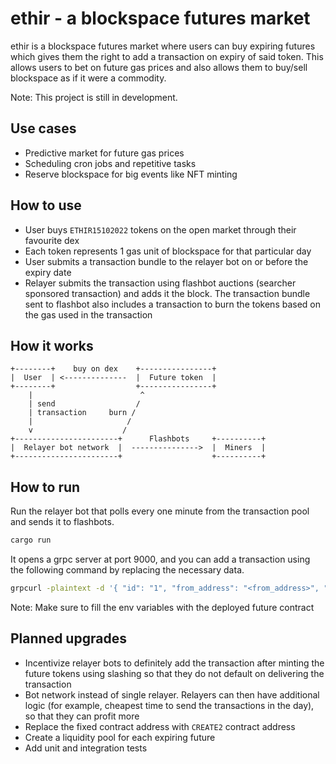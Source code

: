 # ethir - a blockspace futures market

ethir is a blockspace futures market where users can buy expiring futures which gives them the right to add a transaction on expiry of said token. This allows users to bet on future gas prices and also allows them to buy/sell blockspace as if it were a commodity.

Note: This project is still in development.

## Use cases
- Predictive market for future gas prices
- Scheduling cron jobs and repetitive tasks
- Reserve blockspace for big events like NFT minting

## How to use
- User buys `ETHIR15102022` tokens on the open market through their favourite dex
- Each token represents 1 gas unit of blockspace for that particular day
- User submits a transaction bundle to the relayer bot on or before the expiry date
- Relayer submits the transaction using flashbot auctions (searcher sponsored transaction) and adds it the block. The transaction bundle sent to flashbot also includes a transaction to burn the tokens based on the gas used in the transaction

## How it works
```
+--------+    buy on dex    +----------------+
|  User  | <--------------  |  Future token  |
+--------+                  +----------------+
    |                        ^
    | send                  /
    | transaction     burn /
    |                     /
    v                    /
+-----------------------+      Flashbots     +----------+
|  Relayer bot network  |  --------------->  |  Miners  |
+-----------------------+                    +----------+

```

## How to run

Run the relayer bot that polls every one minute from the transaction pool and sends it to flashbots.
```sh
cargo run
```

It opens a grpc server at port 9000, and you can add a transaction using the following command by replacing the necessary data.

```sh
grpcurl -plaintext -d '{ "id": "1", "from_address": "<from_address>", "to_address": "<to_address>", "data": "<call_data>", "time":"2022-09-10T00:30:00.999999999Z" }' localhost:9000 api.SpaceblockService.AddTransaction
```

Note: Make sure to fill the env variables with the deployed future contract

## Planned upgrades
- Incentivize relayer bots to definitely add the transaction after minting the future tokens using slashing so that they do not default on delivering the transaction
- Bot network instead of single relayer. Relayers can then have additional logic (for example, cheapest time to send the transactions in the day), so that they can profit more
- Replace the fixed contract address with `CREATE2` contract address
- Create a liquidity pool for each expiring future
- Add unit and integration tests
